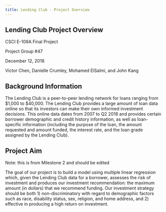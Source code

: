 ```yaml
---
title: Lending Club - Project Overview
---
```

## Lending Club Project Overview

CSCI E-109A Final Project

Project Group #47

December 12, 2018

Victor Chen, Danielle Crumley, Mohamed ElSalmi, and John Kang

## Background Information

The Lending Club is a peer-to-peer lending network for loans ranging from $1,000 to $40,000. The Lending Club provides a large amount of loan data online so that its investors can make their own informed investment decisions. This online data dates from 2007 to Q2 2018 and provides certain borrower demographic and credit history information, as well as loan-specific information (including the purpose of the loan, the amount requested and amount funded, the interest rate, and the loan grade assigned by the Lending Club).

## Project Aim

Note: this is from Milestone 2 and should be edited

The goal of our project is to build a model using multiple linear regression which, given the Lending Club data for a borrower, assesses the risk of investment and produces our investment recommendation: the maximum amount (in dollars) that we recommend funding. Our investment strategy should be both 1) non-discriminatory with regard to demographic factors such as race, disability status, sex, religion, and home address, and 2) effective in producing a high return on investment.
